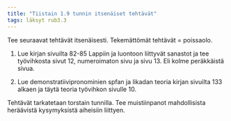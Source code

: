 ```yaml
---
title: "Tiistain 1.9 tunnin itsenäiset tehtävät"
tags: läksyt rub3.3
---
```


Tee seuraavat tehtävät itsenäisesti. Tekemättömät tehtävät = poissaolo.

1. Lue kirjan sivuilta 82-85 Lappiin ja luontoon liittyvät sanastot ja tee työvihkosta sivut 12, numeroimaton sivu ja sivu 13. Eli kolme peräkkäistä sivua.

2. Lue demonstratiivipronominien spfan ja likadan teoria kirjan sivuilta 133 alkaen ja täytä teoria työvihkon sivulle 10.

Tehtävät tarkatetaan torstain tunnilla. Tee muistiinpanot mahdollisista heräävistä kysymyksistä aiheisiin liittyen.